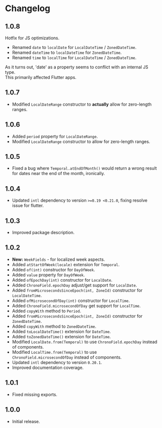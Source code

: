 # Changelog

## 1.0.8

Hotfix for JS optimizations.

- Renamed `date` to `localDate` for `LocalDateTime` / `ZonedDateTime`.
- Renamed `dateTime` to `localDateTime` for `ZonedDateTime`.
- Renamed `time` to `localTime` for `LocalDateTime` / `ZonedDateTime`.

As it turns out, 'date' as a property seems to conflict with an internal JS type.  
This primarily affected Flutter apps.

## 1.0.7

- Modified `LocalDateRange` constructor to **actually** allow for zero-length ranges.

## 1.0.6

- Added `period` property for `LocalDateRange`.
- Modified `LocalDateRange` constructor to allow for zero-length ranges.

## 1.0.5

- Fixed a bug where `Temporal.atEndOfMonth()` would return a wrong result
  for dates near the end of the month, ironically.

## 1.0.4

- Updated `intl` dependency to version `>=0.19 <0.21.0`, fixing resolve issue for flutter.

## 1.0.3

- Improved package description.

## 1.0.2

- **New:** `WeekFields` - for localized week aspects.
- Added `atStartOfWeek(locale)` extension for `Temporal`.
- Added `of(int)` constructor for `DayOfWeek`.
- Added `value` property for `DayOfWeek`.
- Added `ofEpochDay(int)` constructor for `LocalDate`.
- Added `ChronoField.epochDay` adjust/get support for `LocalDate`.
- Added `fromMicrosecondsSinceEpoch(int, ZoneId)` constructor for `LocalDateTime`.
- Added `ofMicrosecondOfDay(int)` constructor for `LocalTime`.
- Added `ChronoField.microsecondOfDay` get support for `LocalTime`.
- Added `copyWith` method to `Period`.
- Added `fromMicrosecondsSinceEpoch(int, ZoneId)` constructor for `ZonedDateTime`.
- Added `copyWith` method to `ZonedDateTime`.
- Added `toLocalDateTime()` extension for `DateTime`.
- Added `toZonedDateTime()` extension for `DateTime`.
- Modified `LocalDate.from(Temporal)` to use `ChronoField.epochDay` instead of components.
- Modified `LocalTime.from(Temporal)` to use `ChronoField.microsecondOfDay` instead of components.
- Updated `intl` dependency to version `0.20.1`.
- Improved documentation coverage.

## 1.0.1

- Fixed missing exports.

## 1.0.0

- Initial release.
